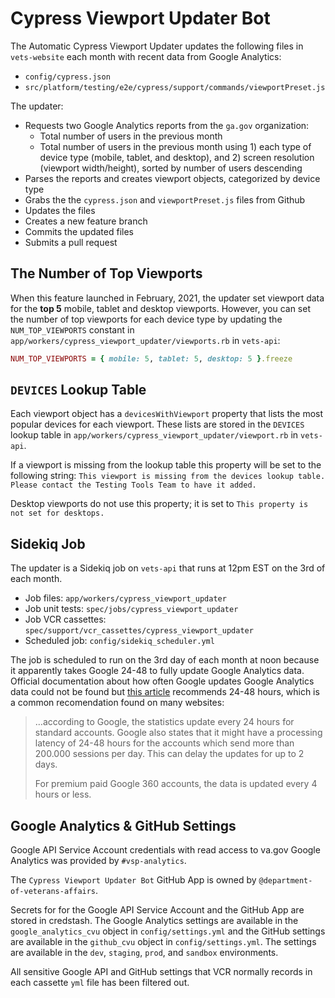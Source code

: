 # Cypress Viewport Updater Bot

The Automatic Cypress Viewport Updater updates the following files in `vets-website` each month with recent data from Google Analytics:

- `config/cypress.json`
- `src/platform/testing/e2e/cypress/support/commands/viewportPreset.js`

The updater:

- Requests two Google Analytics reports from the `ga.gov` organization:
  - Total number of users in the previous month
  - Total number of users in the previous month using 1) each type of device type (mobile, tablet, and desktop), and 2) screen resolution (viewport width/height), sorted by number of users descending
- Parses the reports and creates viewport objects, categorized by device type
- Grabs the the `cypress.json` and `viewportPreset.js` files from Github
- Updates the files
- Creates a new feature branch
- Commits the updated files
- Submits a pull request

## The Number of Top Viewports

When this feature launched in February, 2021, the updater set viewport data for the **top 5** mobile, tablet and desktop viewports. However, you can set the number of top viewports for each device type by updating the `NUM_TOP_VIEWPORTS` constant in `app/workers/cypress_viewport_updater/viewports.rb` in `vets-api`:

```ruby
NUM_TOP_VIEWPORTS = { mobile: 5, tablet: 5, desktop: 5 }.freeze
```

## `DEVICES` Lookup Table

Each viewport object has a `devicesWithViewport` property that lists the most popular devices for each viewport. These lists are stored in the `DEVICES` lookup table in `app/workers/cypress_viewport_updater/viewport.rb` in `vets-api`.

If a viewport is missing from the lookup table this property will be set to the following string: `This viewport is missing from the devices lookup table. Please contact the Testing Tools Team to have it added.`

Desktop viewports do not use this property; it is set to `This property is not set for desktops.`

## Sidekiq Job

The updater is a Sidekiq job on `vets-api` that runs at 12pm EST on the 3rd of each month.

- Job files: `app/workers/cypress_viewport_updater`
- Job unit tests: `spec/jobs/cypress_viewport_updater`
- Job VCR cassettes: `spec/support/vcr_cassettes/cypress_viewport_updater`
- Scheduled job: `config/sidekiq_scheduler.yml`

The job is scheduled to run on the 3rd day of each month at noon because it apparently takes Google 24-48 to fully update Google Analytics data. Official documentation about how often Google updates Google Analytics data could not be found but [this article](#https://www.ecommercetribune.com/marketing/analytics-data/how-often-does-google-analytics-update/) recommends 24-48 hours, which is a common recomendation found on many websites:

> …according to Google, the statistics update every 24 hours for standard accounts. Google also states that it might have a processing latency of 24-48 hours for the accounts which send more than 200.000 sessions per day. This can delay the updates for up to 2 days.
>
> For premium paid Google 360 accounts, the data is updated every 4 hours or less.

## Google Analytics & GitHub Settings

Google API Service Account credentials with read access to va.gov Google Analytics was provided by `#vsp-analytics`.

The `Cypress Viewport Updater Bot` GitHub App is owned by `@department-of-veterans-affairs`.

Secrets for for the Google API Service Account and the GitHub App are stored in credstash. The Google Analytics settings are available in the `google_analytics_cvu` object in `config/settings.yml` and the GitHub settings are available in the `github_cvu` object in `config/settings.yml`. The settings are available in the `dev`, `staging`, `prod`, and `sandbox` environments.

All sensitive Google API and GitHub settings that VCR normally records in each cassette `yml` file has been filtered out.

